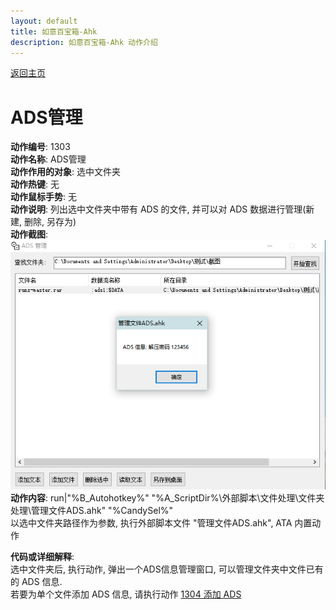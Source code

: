 ```yaml
---
layout: default
title: 如意百宝箱-Ahk
description: 如意百宝箱-Ahk 动作介绍
---
```

<link rel="stylesheet" href="../Actions/css/atom-one-light.min.css">
<script src="../Actions/js/highlight.min.js"></script>
<script>hljs.highlightAll();</script>

[返回主页](../index.md)

# [](#header-2) ADS管理

**动作编号**: 1303  
**动作名称**: ADS管理  
**动作作用的对象**: 选中文件夹  
**动作热键**: 无  
**动作鼠标手势**: 无  
**动作说明**: 列出选中文件夹中带有 ADS 的文件, 并可以对 ADS 数据进行管理(新建, 删除, 另存为)  
**动作截图**:  
  ![ADS管理](img1/1303.png)  
**动作内容**: run|"%B_Autohotkey%" "%A_ScriptDir%\外部脚本\文件处理\文件夹处理\管理文件ADS.ahk" "%CandySel%"  
以选中文件夹路径作为参数, 执行外部脚本文件 "管理文件ADS.ahk", ATA 内置动作  

**代码或详细解释**:  
选中文件夹后, 执行动作, 弹出一个ADS信息管理窗口, 可以管理文件夹中文件已有的 ADS 信息.  
若要为单个文件添加 ADS 信息, 请执行动作 [1304 添加 ADS](1304.md)
